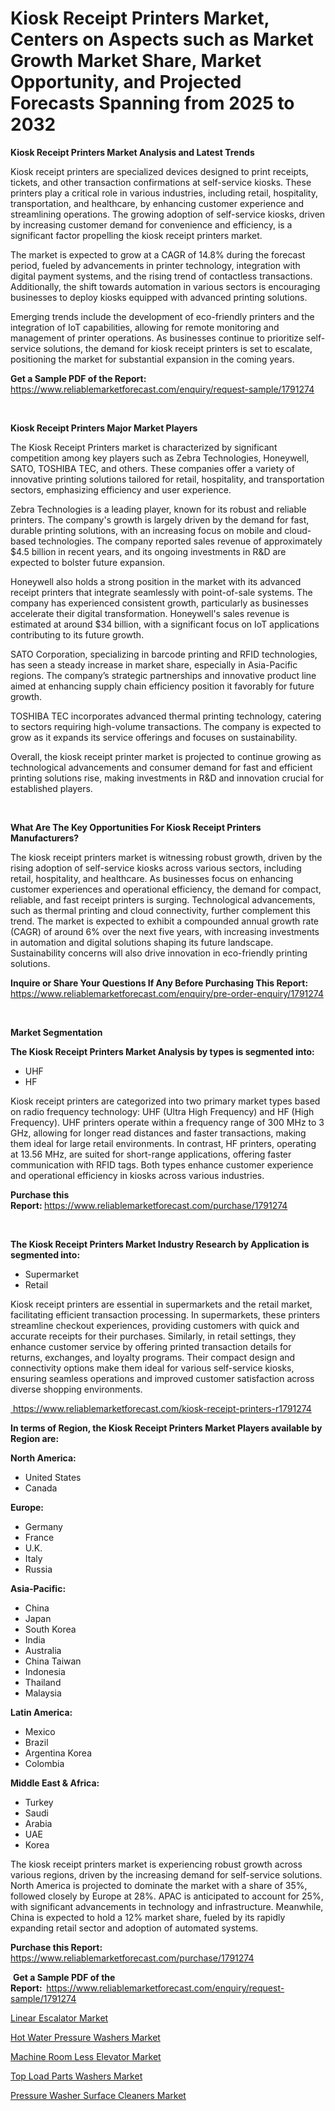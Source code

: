 <p><h1>Kiosk Receipt Printers Market, Centers on Aspects such as Market Growth Market Share, Market Opportunity, and Projected Forecasts Spanning from 2025 to 2032</h1></p><p><strong>Kiosk Receipt Printers Market Analysis and Latest Trends</strong></p>
<p><p>Kiosk receipt printers are specialized devices designed to print receipts, tickets, and other transaction confirmations at self-service kiosks. These printers play a critical role in various industries, including retail, hospitality, transportation, and healthcare, by enhancing customer experience and streamlining operations. The growing adoption of self-service kiosks, driven by increasing customer demand for convenience and efficiency, is a significant factor propelling the kiosk receipt printers market.</p><p>The market is expected to grow at a CAGR of 14.8% during the forecast period, fueled by advancements in printer technology, integration with digital payment systems, and the rising trend of contactless transactions. Additionally, the shift towards automation in various sectors is encouraging businesses to deploy kiosks equipped with advanced printing solutions. </p><p>Emerging trends include the development of eco-friendly printers and the integration of IoT capabilities, allowing for remote monitoring and management of printer operations. As businesses continue to prioritize self-service solutions, the demand for kiosk receipt printers is set to escalate, positioning the market for substantial expansion in the coming years.</p></p>
<p><strong>Get a Sample PDF of the Report:&nbsp;</strong> <a href="https://www.reliablemarketforecast.com/enquiry/request-sample/1791274?utm_campaign=1888&utm_medium=2&utm_source=Github&utm_content=ia&utm_term=09042025&utm_id=kiosk-receipt-printers">https://www.reliablemarketforecast.com/enquiry/request-sample/1791274</a></p>
<p>&nbsp;</p>
<p><strong>Kiosk Receipt Printers Major Market Players</strong></p>
<p><p>The Kiosk Receipt Printers market is characterized by significant competition among key players such as Zebra Technologies, Honeywell, SATO, TOSHIBA TEC, and others. These companies offer a variety of innovative printing solutions tailored for retail, hospitality, and transportation sectors, emphasizing efficiency and user experience.</p><p>Zebra Technologies is a leading player, known for its robust and reliable printers. The company's growth is largely driven by the demand for fast, durable printing solutions, with an increasing focus on mobile and cloud-based technologies. The company reported sales revenue of approximately $4.5 billion in recent years, and its ongoing investments in R&D are expected to bolster future expansion.</p><p>Honeywell also holds a strong position in the market with its advanced receipt printers that integrate seamlessly with point-of-sale systems. The company has experienced consistent growth, particularly as businesses accelerate their digital transformation. Honeywell's sales revenue is estimated at around $34 billion, with a significant focus on IoT applications contributing to its future growth.</p><p>SATO Corporation, specializing in barcode printing and RFID technologies, has seen a steady increase in market share, especially in Asia-Pacific regions. The company’s strategic partnerships and innovative product line aimed at enhancing supply chain efficiency position it favorably for future growth.</p><p>TOSHIBA TEC incorporates advanced thermal printing technology, catering to sectors requiring high-volume transactions. The company is expected to grow as it expands its service offerings and focuses on sustainability.</p><p>Overall, the kiosk receipt printer market is projected to continue growing as technological advancements and consumer demand for fast and efficient printing solutions rise, making investments in R&D and innovation crucial for established players.</p></p>
<p>&nbsp;</p>
<p><strong>What Are The Key Opportunities For Kiosk Receipt Printers Manufacturers?</strong></p>
<p><p>The kiosk receipt printers market is witnessing robust growth, driven by the rising adoption of self-service kiosks across various sectors, including retail, hospitality, and healthcare. As businesses focus on enhancing customer experiences and operational efficiency, the demand for compact, reliable, and fast receipt printers is surging. Technological advancements, such as thermal printing and cloud connectivity, further complement this trend. The market is expected to exhibit a compounded annual growth rate (CAGR) of around 6% over the next five years, with increasing investments in automation and digital solutions shaping its future landscape. Sustainability concerns will also drive innovation in eco-friendly printing solutions.</p></p>
<p><strong>Inquire or Share Your Questions If Any Before Purchasing This Report:</strong> <a href="https://www.reliablemarketforecast.com/enquiry/pre-order-enquiry/1791274?utm_campaign=1888&utm_medium=2&utm_source=Github&utm_content=ia&utm_term=09042025&utm_id=kiosk-receipt-printers">https://www.reliablemarketforecast.com/enquiry/pre-order-enquiry/1791274</a></p>
<p>&nbsp;</p>
<p><strong>Market Segmentation</strong></p>
<p><strong>The Kiosk Receipt Printers Market Analysis by types is segmented into:</strong></p>
<p><ul><li>UHF</li><li>HF</li></ul></p>
<p><p>Kiosk receipt printers are categorized into two primary market types based on radio frequency technology: UHF (Ultra High Frequency) and HF (High Frequency). UHF printers operate within a frequency range of 300 MHz to 3 GHz, allowing for longer read distances and faster transactions, making them ideal for large retail environments. In contrast, HF printers, operating at 13.56 MHz, are suited for short-range applications, offering faster communication with RFID tags. Both types enhance customer experience and operational efficiency in kiosks across various industries.</p></p>
<p><strong>Purchase this Report:&nbsp;</strong><a href="https://www.reliablemarketforecast.com/purchase/1791274?utm_campaign=1888&utm_medium=2&utm_source=Github&utm_content=ia&utm_term=09042025&utm_id=kiosk-receipt-printers">https://www.reliablemarketforecast.com/purchase/1791274</a></p>
<p>&nbsp;</p>
<p><strong>The Kiosk Receipt Printers Market Industry Research by Application is segmented into:</strong></p>
<p><ul><li>Supermarket</li><li>Retail</li></ul></p>
<p><p>Kiosk receipt printers are essential in supermarkets and the retail market, facilitating efficient transaction processing. In supermarkets, these printers streamline checkout experiences, providing customers with quick and accurate receipts for their purchases. Similarly, in retail settings, they enhance customer service by offering printed transaction details for returns, exchanges, and loyalty programs. Their compact design and connectivity options make them ideal for various self-service kiosks, ensuring seamless operations and improved customer satisfaction across diverse shopping environments.</p></p>
<p><a href="https://www.reliablemarketforecast.com/kiosk-receipt-printers-r1791274?utm_campaign=1888&utm_medium=2&utm_source=Github&utm_content=ia&utm_term=09042025&utm_id=kiosk-receipt-printers">&nbsp;https://www.reliablemarketforecast.com/kiosk-receipt-printers-r1791274</a></p>
<p><strong>In terms of Region, the Kiosk Receipt Printers Market Players available by Region are:</strong></p>
<p>
    <p> <strong> North America: </strong>
        <ul>
            <li>United States</li>
            <li>Canada</li>
        </ul>
        </p> 
    <p> <strong> Europe: </strong>
        <ul>
            <li>Germany</li>
            <li>France</li>
            <li>U.K.</li>
            <li>Italy</li>
            <li>Russia</li>
        </ul>
        </p> 
    <p> <strong> Asia-Pacific: </strong>
        <ul>
            <li>China</li>
            <li>Japan</li>
            <li>South Korea</li>
            <li>India</li>
            <li>Australia</li>
            <li>China Taiwan</li>
            <li>Indonesia</li>
            <li>Thailand</li>
            <li>Malaysia</li>
        </ul>
        </p> 
    <p> <strong> Latin America: </strong>
        <ul>
            <li>Mexico</li>
            <li>Brazil</li>
            <li>Argentina Korea</li>
            <li>Colombia</li>
        </ul>
        </p> 
    <p> <strong> Middle East & Africa: </strong>
        <ul>
            <li>Turkey</li>
            <li>Saudi</li>
            <li>Arabia</li>
            <li>UAE</li>
            <li>Korea</li>
        </ul>
    </p>
    </p>
<p><p>The kiosk receipt printers market is experiencing robust growth across various regions, driven by the increasing demand for self-service solutions. North America is projected to dominate the market with a share of 35%, followed closely by Europe at 28%. APAC is anticipated to account for 25%, with significant advancements in technology and infrastructure. Meanwhile, China is expected to hold a 12% market share, fueled by its rapidly expanding retail sector and adoption of automated systems.</p></p>
<p><strong>Purchase this Report: </strong><a href="https://www.reliablemarketforecast.com/purchase/1791274?utm_campaign=1888&utm_medium=2&utm_source=Github&utm_content=ia&utm_term=09042025&utm_id=kiosk-receipt-printers">https://www.reliablemarketforecast.com/purchase/1791274</a></p>
<p>&nbsp;<strong>Get a Sample PDF of the Report:&nbsp;&nbsp;</strong><a href="https://www.reliablemarketforecast.com/enquiry/request-sample/1791274?utm_campaign=1888&utm_medium=2&utm_source=Github&utm_content=ia&utm_term=09042025&utm_id=kiosk-receipt-printers">https://www.reliablemarketforecast.com/enquiry/request-sample/1791274</a></p>
<p><strong></strong></p>
<p><p><a href="https://github.com/estaykaleslo/Market-Research-Report-List-1/blob/main/linear-escalator-market.md?utm_campaign=1888&utm_medium=2&utm_source=Github&utm_content=ia&utm_term=09042025&utm_id=kiosk-receipt-printers">Linear Escalator Market</a></p><p><a href="https://github.com/hayasiorover/Market-Research-Report-List-1/blob/main/hot-water-pressure-washers-market.md?utm_campaign=1888&utm_medium=2&utm_source=Github&utm_content=ia&utm_term=09042025&utm_id=kiosk-receipt-printers">Hot Water Pressure Washers Market</a></p><p><a href="https://github.com/parthplagaf6/Market-Research-Report-List-1/blob/main/machine-room-less-elevator-market.md?utm_campaign=1888&utm_medium=2&utm_source=Github&utm_content=ia&utm_term=09042025&utm_id=kiosk-receipt-printers">Machine Room Less Elevator Market</a></p><p><a href="https://github.com/tandyorandby/Market-Research-Report-List-1/blob/main/top-load-parts-washers-market.md?utm_campaign=1888&utm_medium=2&utm_source=Github&utm_content=ia&utm_term=09042025&utm_id=kiosk-receipt-printers">Top Load Parts Washers Market</a></p><p><a href="https://github.com/janskudiony/Market-Research-Report-List-1/blob/main/pressure-washer-surface-cleaners-market.md?utm_campaign=1888&utm_medium=2&utm_source=Github&utm_content=ia&utm_term=09042025&utm_id=kiosk-receipt-printers">Pressure Washer Surface Cleaners Market</a></p></p>